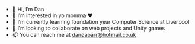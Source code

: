 - 👋 Hi, I’m Dan
- 👀 I’m interested in yo momma ❤️
- 🌱 I’m currently learning foundation year Computer Science at Liverpool 
- 💞️ I’m looking to collaborate on web projects and Unity games
- 📫 You can reach me at danzabarr@hotmail.co.uk
